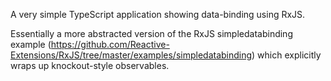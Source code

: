 A very simple TypeScript application showing data-binding using RxJS.

Essentially a more abstracted version of the RxJS simpledatabinding example (https://github.com/Reactive-Extensions/RxJS/tree/master/examples/simpledatabinding) which explicitly wraps up knockout-style observables.